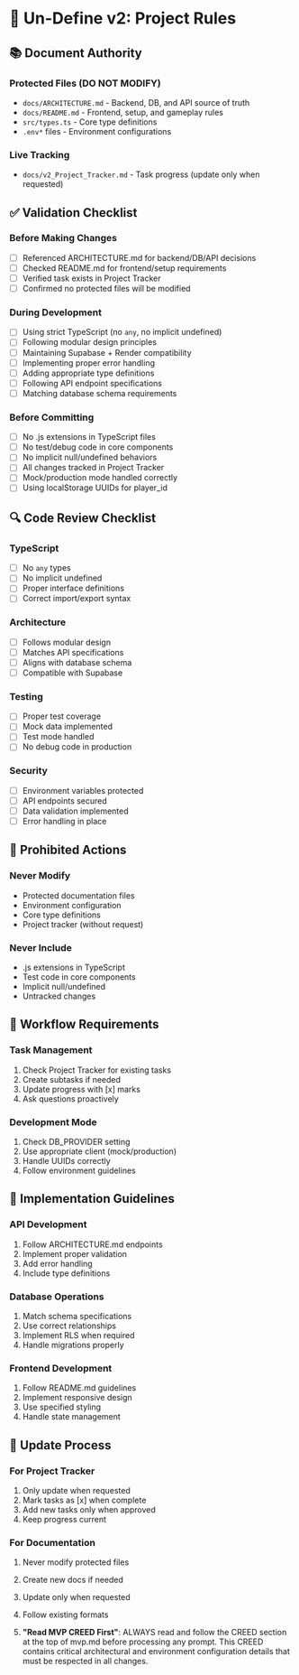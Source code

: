 # 🎯 Un-Define v2: Project Rules

## 📚 Document Authority

### Protected Files (DO NOT MODIFY)

- `docs/ARCHITECTURE.md` - Backend, DB, and API source of truth
- `docs/README.md` - Frontend, setup, and gameplay rules
- `src/types.ts` - Core type definitions
- `.env*` files - Environment configurations

### Live Tracking

- `docs/v2_Project_Tracker.md` - Task progress (update only when requested)

## ✅ Validation Checklist

### Before Making Changes

- [ ] Referenced ARCHITECTURE.md for backend/DB/API decisions
- [ ] Checked README.md for frontend/setup requirements
- [ ] Verified task exists in Project Tracker
- [ ] Confirmed no protected files will be modified

### During Development

- [ ] Using strict TypeScript (no `any`, no implicit undefined)
- [ ] Following modular design principles
- [ ] Maintaining Supabase + Render compatibility
- [ ] Implementing proper error handling
- [ ] Adding appropriate type definitions
- [ ] Following API endpoint specifications
- [ ] Matching database schema requirements

### Before Committing

- [ ] No .js extensions in TypeScript files
- [ ] No test/debug code in core components
- [ ] No implicit null/undefined behaviors
- [ ] All changes tracked in Project Tracker
- [ ] Mock/production mode handled correctly
- [ ] Using localStorage UUIDs for player_id

## 🔍 Code Review Checklist

### TypeScript

- [ ] No `any` types
- [ ] No implicit undefined
- [ ] Proper interface definitions
- [ ] Correct import/export syntax

### Architecture

- [ ] Follows modular design
- [ ] Matches API specifications
- [ ] Aligns with database schema
- [ ] Compatible with Supabase

### Testing

- [ ] Proper test coverage
- [ ] Mock data implemented
- [ ] Test mode handled
- [ ] No debug code in production

### Security

- [ ] Environment variables protected
- [ ] API endpoints secured
- [ ] Data validation implemented
- [ ] Error handling in place

## 🚫 Prohibited Actions

### Never Modify

- Protected documentation files
- Environment configuration
- Core type definitions
- Project tracker (without request)

### Never Include

- .js extensions in TypeScript
- Test code in core components
- Implicit null/undefined
- Untracked changes

## 📝 Workflow Requirements

### Task Management

1. Check Project Tracker for existing tasks
2. Create subtasks if needed
3. Update progress with [x] marks
4. Ask questions proactively

### Development Mode

1. Check DB_PROVIDER setting
2. Use appropriate client (mock/production)
3. Handle UUIDs correctly
4. Follow environment guidelines

## 🎯 Implementation Guidelines

### API Development

1. Follow ARCHITECTURE.md endpoints
2. Implement proper validation
3. Add error handling
4. Include type definitions

### Database Operations

1. Match schema specifications
2. Use correct relationships
3. Implement RLS when required
4. Handle migrations properly

### Frontend Development

1. Follow README.md guidelines
2. Implement responsive design
3. Use specified styling
4. Handle state management

## 🔄 Update Process

### For Project Tracker

1. Only update when requested
2. Mark tasks as [x] when complete
3. Add new tasks only when approved
4. Keep progress current

### For Documentation

1. Never modify protected files
2. Create new docs if needed
3. Update only when requested
4. Follow existing formats

29. **"Read MVP CREED First"**: ALWAYS read and follow the CREED section at the top of mvp.md before processing any prompt. This CREED contains critical architectural and environment configuration details that must be respected in all changes.

